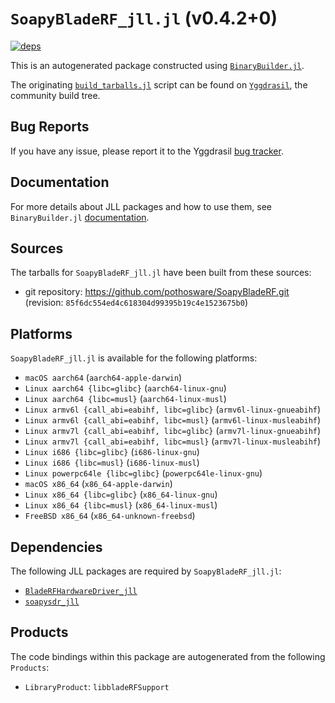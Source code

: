 # `SoapyBladeRF_jll.jl` (v0.4.2+0)

[![deps](https://juliahub.com/docs/SoapyBladeRF_jll/deps.svg)](https://juliahub.com/ui/Packages/SoapyBladeRF_jll/n2YcV?page=2)

This is an autogenerated package constructed using [`BinaryBuilder.jl`](https://github.com/JuliaPackaging/BinaryBuilder.jl).

The originating [`build_tarballs.jl`](https://github.com/JuliaPackaging/Yggdrasil/blob/18bec01ebacdd2b88190eb463c0dcf119fa285ba/S/SoapyBladeRF/build_tarballs.jl) script can be found on [`Yggdrasil`](https://github.com/JuliaPackaging/Yggdrasil/), the community build tree.

## Bug Reports

If you have any issue, please report it to the Yggdrasil [bug tracker](https://github.com/JuliaPackaging/Yggdrasil/issues).

## Documentation

For more details about JLL packages and how to use them, see `BinaryBuilder.jl` [documentation](https://docs.binarybuilder.org/stable/jll/).

## Sources

The tarballs for `SoapyBladeRF_jll.jl` have been built from these sources:

* git repository: https://github.com/pothosware/SoapyBladeRF.git (revision: `85f6dc554ed4c618304d99395b19c4e1523675b0`)

## Platforms

`SoapyBladeRF_jll.jl` is available for the following platforms:

* `macOS aarch64` (`aarch64-apple-darwin`)
* `Linux aarch64 {libc=glibc}` (`aarch64-linux-gnu`)
* `Linux aarch64 {libc=musl}` (`aarch64-linux-musl`)
* `Linux armv6l {call_abi=eabihf, libc=glibc}` (`armv6l-linux-gnueabihf`)
* `Linux armv6l {call_abi=eabihf, libc=musl}` (`armv6l-linux-musleabihf`)
* `Linux armv7l {call_abi=eabihf, libc=glibc}` (`armv7l-linux-gnueabihf`)
* `Linux armv7l {call_abi=eabihf, libc=musl}` (`armv7l-linux-musleabihf`)
* `Linux i686 {libc=glibc}` (`i686-linux-gnu`)
* `Linux i686 {libc=musl}` (`i686-linux-musl`)
* `Linux powerpc64le {libc=glibc}` (`powerpc64le-linux-gnu`)
* `macOS x86_64` (`x86_64-apple-darwin`)
* `Linux x86_64 {libc=glibc}` (`x86_64-linux-gnu`)
* `Linux x86_64 {libc=musl}` (`x86_64-linux-musl`)
* `FreeBSD x86_64` (`x86_64-unknown-freebsd`)

## Dependencies

The following JLL packages are required by `SoapyBladeRF_jll.jl`:

* [`BladeRFHardwareDriver_jll`](https://github.com/JuliaBinaryWrappers/BladeRFHardwareDriver_jll.jl)
* [`soapysdr_jll`](https://github.com/JuliaBinaryWrappers/soapysdr_jll.jl)

## Products

The code bindings within this package are autogenerated from the following `Products`:

* `LibraryProduct`: `libbladeRFSupport`
